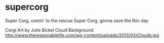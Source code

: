 supercorg
=========
Super Corg, comin' to the rescue
Super Corg, gonna save the fkin day

Corgi Art by Julie Bickel
Cloud Background: http://www.thereasonablelife.com/wp-content/uploads/2013/03/Clouds.jpg
